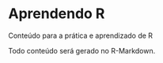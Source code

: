 # Aprendendo R
Conteúdo para a prática e aprendizado de R

Todo conteúdo será gerado no R-Markdown.

